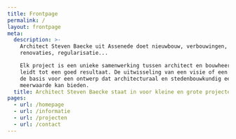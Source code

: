 ```yaml
---
title: Frontpage
permalink: /
layout: frontpage
meta:
  description: >-
    Architect Steven Baecke uit Assenede doet nieuwbouw, verbouwingen,
    renovaties, regularisatie...

    Elk project is een unieke samenwerking tussen architect en bouwheer, dat
    leidt tot een goed resultaat. De uitwisseling van een visie of een idee is
    de basis voor een ontwerp dat architecturaal en stedenbouwkundig een
    meerwaarde kan bieden. 
  title: Architect Steven Baecke staat in voor kleine en grote projecten.
pages:
  - url: /homepage
  - url: /informatie
  - url: /projecten
  - url: /contact
---
```


